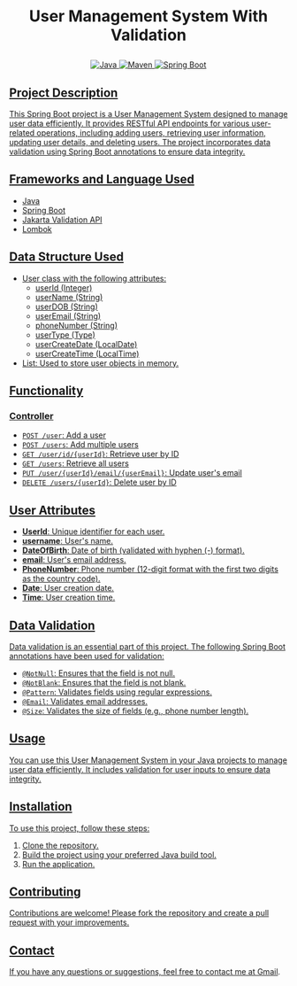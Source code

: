 # <p align="center">User Management System With Validation</p>

<p align="center">
<a href="Java url">
    <img alt="Java" src="https://img.shields.io/badge/Java->=8-purple.svg" />
</a>
<a href="Maven url" >
    <img alt="Maven" src="https://img.shields.io/badge/maven-3.0.5-blue.svg" />
</a>
<a href="Spring Boot url" >
    <img alt="Spring Boot" src="https://img.shields.io/badge/Spring Boot-3.1.3-yellow.svg" />
</p>

## Project Description
This Spring Boot project is a User Management System designed to manage user data efficiently. It provides RESTful API endpoints for various user-related operations, including adding users, retrieving user information, updating user details, and deleting users. The project incorporates data validation using Spring Boot annotations to ensure data integrity.

## Frameworks and Language Used
- Java
- Spring Boot
- Jakarta Validation API
- Lombok

## Data Structure Used
- User class with the following attributes:
  - userId (Integer)
  - userName (String)
  - userDOB (String)
  - userEmail (String)
  - phoneNumber (String)
  - userType (Type)
  - userCreateDate (LocalDate)
  - userCreateTime (LocalTime)
- List: Used to store user objects in memory.

## Functionality
### Controller
- `POST /user`: Add a user
- `POST /users`: Add multiple users
- `GET /user/id/{userId}`: Retrieve user by ID
- `GET /users`: Retrieve all users
- `PUT /user/{userId}/email/{userEmail}`: Update user's email
- `DELETE /users/{userId}`: Delete user by ID

## User Attributes
- **UserId**: Unique identifier for each user.
- **username**: User's name.
- **DateOfBirth**: Date of birth (validated with hyphen (-) format).
- **email**: User's email address.
- **PhoneNumber**: Phone number (12-digit format with the first two digits as the country code).
- **Date**: User creation date.
- **Time**: User creation time.

## Data Validation
Data validation is an essential part of this project. The following Spring Boot annotations have been used for validation:

- `@NotNull`: Ensures that the field is not null.
- `@NotBlank`: Ensures that the field is not blank.
- `@Pattern`: Validates fields using regular expressions.
- `@Email`: Validates email addresses.
- `@Size`: Validates the size of fields (e.g., phone number length).

## Usage
You can use this User Management System in your Java projects to manage user data efficiently. It includes validation for user inputs to ensure data integrity.

## Installation
To use this project, follow these steps:

1. Clone the repository.
2. Build the project using your preferred Java build tool.
3. Run the application.

## Contributing
Contributions are welcome! Please fork the repository and create a pull request with your improvements.

## Contact
If you have any questions or suggestions, feel free to contact me at [Gmail](saravanad2401@gmail.com).


